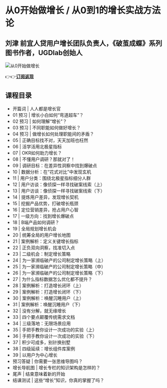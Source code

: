 从0开始做增长 / 从0到1的增长实战方法论
======================

刘津 **前宜人贷用户增长团队负责人，《破茧成蝶》系列图书作者，UGDlab创始人**
-------------------------------------------

![从0开始做增长](https://www.geekgay.com/storage/geek/geek_372eae8be96b00e313dc1f40099a34c1.jpg)  
  
👉👉[**订阅返现**](https://time.geekbang.org/column/intro/100025001?code=INXSoHDRcMzXQqu8-W0zTTjsczjm1GH7cqj7B6yY8Tg%3D "从0开始做增长")  
  
课程目录
----

  
  
- 开篇词 | 人人都是增长官
- 01 预习 | 增长小白如何“弯道超车”？
- 02 预习 | 如何理解“增长”？
- 03 预习 | 不同职能如何做好增长？
- 04 预习 | 做增长如何处理职能间的矛盾？
- 05 | 正确目标找不对，天天加班也枉然
- 06 | 活学活用北极星指标
- 07 | OKR如何助力增长？
- 08 | 不懂用户调研？那就对了！
- 09 | 调研目标：在差异性洞察中找到爆破点
- 10 | 数据分析：在“花式对比”中发现玄机
- 11 | 用户分类：围绕北极星指标细分人群
- 12 | 用户访谈：像侦探一样寻找破案线索（上）
- 13 | 用户访谈：像侦探一样寻找破案线索（下）
- 14 | 提炼用户差异，发现增长契机
- 15 | 挖掘产品优势，打破增长瓶颈
- 16 | 定位营销差异，抢占用户心智
- 17 | 一级方向：找到增长爆破点
- 18 | B端产品如何调研？
- 19 | 全局规划增长机会
- 20 | 统筹全局的用户增长地图
- 21 | 案例解析：定义关键增长指标
- 22 | 正负双向洞察，找准切入点
- 23 | 二级机会：制定增长策略
- 24 | 为一家濒临破产的公司制定增长策略（上）
- 25 | 为一家濒临破产的公司制定增长策略（中）
- 26 | 为一家濒临破产的公司制定增长策略（下）
- 27 | 为什么指标数据怎么优化都不提升？
- 28 | 案例解析：打造增长闭环（上）
- 29 | 案例解析：打造增长闭环（下）
- 30 | 案例解析：唤醒沉睡用户（上）
- 31 | 案例解析：唤醒沉睡用户（下）
- 32 | 没有分解，就无缘增长
- 33 | 四个要点颠覆传统需求文档
- 34 | 三级落地：无限场景应用
- 35 | 手把手教你设计一次成功的实验（上）
- 36 | 手把手教你设计一次成功的实验（下）
- 37 | 积少可成多，别针换别墅
- 38 | 四级延续：增长组件库案例
- 39 | 以用户为中心增长
- 预习答疑 | 你需要一张思维导图吗？
- 增长导航图 | 增长专栏的知识架构是怎样的？
- 尾声 | 结束意味着新的开始
- 结课测试 | 这些“增长”知识，你真的掌握了吗？